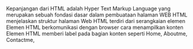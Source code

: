 Kepanjangan dari HTML adalah Hyper Text Markup Language yang merupakan sebuah fondasi dasar dalam pembuataan halaman WEB 
HTML menjelaskan struktur halaman Web
HTML terdiri dari serangkaian elemen
Elemen HTML berkomunikasi dengan browser cara menampilkan konten
Elemen HTML memberi label pada bagian konten seperti Home, Aboutme, Contactme,


<title>menentukan judul untuk halaman HTML (ditampilkan di bilah judul browser atau di tab halaman)
![Screenshot 2024-04-05 174354](https://github.com/ndan47/praktikum-web-1/assets/164461477/58b52200-0676-4487-95d6-f96e53754520)

mendefinisikan badan dokumen, dan merupakan wadah untuk semua konten yang terlihat, seperti judul, paragraf, gambar, hyperlink, tabel, daftar, dll.
mendefinisikan judul besar
mendefinisikan paragraf

Atribut HTML

Tag mendefinisikan hyperlink. Atribut hrefmenentukan URL halaman yang dituju.

Tag digunakan untuk menyematkan gambar di halaman HTML. Atribut sr cmenentukan jalur ke gambar yang akan ditampilkan.

Tag juga harus berisi atribut widthand height, yang menentukan lebar dan tinggi gambar:

Atribut yang diperlukan alt untuk  tag menentukan teks alternatif untuk suatu gambar, jika gambar karena alasan tertentu tidak dapat ditampilkan. Hal ini dapat disebabkan oleh koneksi yang lambat, atau kesalahan pada srcatribut, atau jika pengguna menggunakan pembaca layar.

CSS (Cascading Style Sheets) : CSS adalah bahasa yang digunakan untuk menata gaya dokumen HTML.
Syntax contoh : h1 {color:blue; font-size:12px;}

h1 = Selector Deklarasi
color: = property
blue; = value
font-size: = property
12px; = value
Java Script adalah bahasa pemrograman paling populer di dunia, Java Script digunakan untuk membuat halaman web inetraktif dan dinamis. Properti dalam JS

innerHtml = mengakses tag html
innerText = mengubah text dalam tag
textContent = mengubah text dalam tag html
document.getElementById = untuk id
document.getElementsByTagName; = untuk tag
document.getElementsByClassName; = untuk kelas
document.querySelector('#title'); = untuk id
document.querySelector('title'); = untuk kelas
document.querySelector('div'); = untuk id
console.log("Hello World"); = menampilkan text
